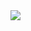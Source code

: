 <img src="http://www.todayifoundout.com/wp-content/uploads/2015/08/sleeping-cow.png" />

<!---
BigBoi077/BigBoi077 is a ✨ special ✨ repository because its `README.md` (this file) appears on your GitHub profile.
You can click the Preview link to take a look at your changes.
--->

